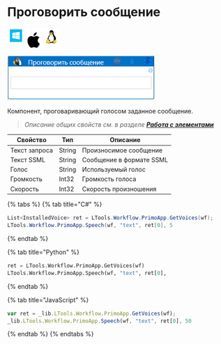 # Проговорить сообщение

![](../../../resources/activities/basic/dialogs/image-100-1-1-1-1-1-1-1-2-231.png)

![](../../../resources/activities/basic/dialogs/проговорить-сообщение.png)

Компонент, проговаривающий голосом заданное сообщение.

> _Описание общих свойств см. в разделе_ [_**Работа с элементами**_](https://docs.primo-rpa.ru/primo-rpa/primo-studio/process/elements)

| Свойство      | Тип    | Описание                 |
| ------------- | ------ | ------------------------ |
| Текст запроса | String | Произносимое сообщение   |
| Текст SSML    | String | Сообщение в формате SSML |
| Голос         | String | Используемый голос       |
| Громкость     | Int32  | Громкость голоса         |
| Скорость      | Int32  | Скорость произношения    |

{% tabs %}
{% tab title="C#" %}
```csharp
List<InstalledVoice> ret = LTools.Workflow.PrimoApp.GetVoices(wf);
LTools.Workflow.PrimoApp.Speech(wf, "text", ret[0], 5
```
{% endtab %}

{% tab title="Python" %}
```python
ret = LTools.Workflow.PrimoApp.GetVoices(wf)
LTools.Workflow.PrimoApp.Speech(wf, "text", ret[0], 
```
{% endtab %}

{% tab title="JavaScript" %}
```javascript
var ret = _lib.LTools.Workflow.PrimoApp.GetVoices(wf);
_lib.LTools.Workflow.PrimoApp.Speech(wf, "text", ret[0], 50
```
{% endtab %}
{% endtabs %}
